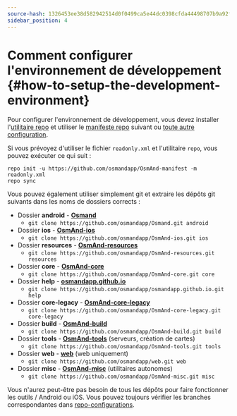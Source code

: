 ```yaml
---
source-hash: 1326453ee38d582942514d0f0499ca5e44dc0398cfda44498707b9a92f8c0ae3
sidebar_position: 4
---
```


# Comment configurer l'environnement de développement {#how-to-setup-the-development-environment}


Pour configurer l'environnement de développement, vous devez installer l'[utilitaire repo](https://source.android.com/setup/develop#repo) et utiliser le [manifeste repo](https://github.com/osmandapp/OsmAnd-manifest/blob/master/readonly.xml) suivant ou [toute autre configuration](https://github.com/osmandapp/OsmAnd-manifest).


Si vous prévoyez d'utiliser le fichier `readonly.xml` et l'utilitaire `repo`, vous pouvez exécuter ce qui suit :

```
repo init -u https://github.com/osmandapp/OsmAnd-manifest -m readonly.xml
repo sync
```

Vous pouvez également utiliser simplement git et extraire les dépôts git suivants dans les noms de dossiers corrects :
* Dossier **android** - **[Osmand](https://github.com/osmandapp/Osmand.git)**
    * ```git clone https://github.com/osmandapp/Osmand.git android```
* Dossier **ios** - **[OsmAnd-ios](https://github.com/osmandapp/OsmAnd-ios.git)**
    * ```git clone https://github.com/osmandapp/OsmAnd-ios.git ios```
* Dossier **resources** - **[OsmAnd-resources](https://github.com/osmandapp/OsmAnd-resources.git)**
    * ```git clone https://github.com/osmandapp/OsmAnd-resources.git resources```
* Dossier **core** - **[OsmAnd-core](https://github.com/osmandapp/OsmAnd-core.git)**
    * ```git clone https://github.com/osmandapp/OsmAnd-core.git core```
* Dossier **help** - **[osmandapp.github.io](https://github.com/osmandapp/osmandapp.github.io.git)** 
    * ```git clone https://github.com/osmandapp/osmandapp.github.io.git help```
* Dossier **core-legacy** - **[OsmAnd-core-legacy](https://github.com/osmandapp/OsmAnd-core-legacy.git)** 
    * ```git clone https://github.com/osmandapp/OsmAnd-core-legacy.git core-legacy```
* Dossier **build** - **[OsmAnd-build](https://github.com/osmandapp/OsmAnd-build.git)**
    * ```git clone https://github.com/osmandapp/OsmAnd-build.git build```
* Dossier **tools** - **[OsmAnd-tools](https://github.com/osmandapp/OsmAnd-tools.git)** (serveurs, création de cartes)
    * ```git clone https://github.com/osmandapp/OsmAnd-tools.git tools```
* Dossier **web** - **[web](https://github.com/osmandapp/web.git)** (web uniquement)
    * ```git clone https://github.com/osmandapp/web.git web```
* Dossier **misc** - **[OsmAnd-misc](https://github.com/osmandapp/OsmAnd-misc.git)** (utilitaires autonomes)
    * ```git clone https://github.com/osmandapp/OsmAnd-misc.git misc```


Vous n'aurez peut-être pas besoin de tous les dépôts pour faire fonctionner les outils / Android ou iOS. Vous pouvez toujours vérifier les branches correspondantes dans [repo-configurations](https://github.com/osmandapp/OsmAnd-manifest).